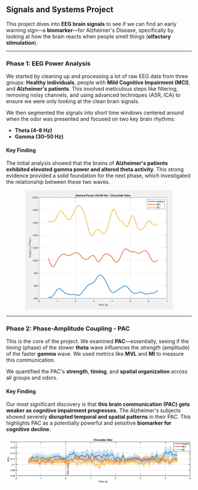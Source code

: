 ## Signals and Systems Project

This project dives into **EEG brain signals** to see if we can find an early warning sign—a **biomarker**—for Alzheimer's Disease, specifically by looking at how the brain reacts when people smell things (**olfactory stimulation**).

---

### Phase 1: EEG Power Analysis

We started by cleaning up and processing a lot of raw EEG data from three groups: **Healthy individuals**, people with **Mild Cognitive Impairment (MCI)**, and **Alzheimer's patients**. This involved meticulous steps like filtering, removing noisy channels, and using advanced techniques (ASR, ICA) to ensure we were only looking at the clean brain signals.

We then segmented the signals into short time windows centered around when the odor was presented and focused on two key brain rhythms:

* **Theta (4–8 Hz)**
* **Gamma (30–50 Hz)**

#### Key Finding

The initial analysis showed that the brains of **Alzheimer's patients exhibited elevated gamma power and altered theta activity**. This strong evidence provided a solid foundation for the next phase, which investigated the relationship between these two waves.

<p align="center">
  <img src="./Phase_1/tex/figs/plots/2.PNG" alt="Plot" width="400"/>
</p>

---

### Phase 2: Phase-Amplitude Coupling - PAC

This is the core of the project. We examined **PAC**—essentially, seeing if the *timing* (phase) of the slower **theta** wave influences the *strength* (amplitude) of the faster **gamma** wave. We used metrics like **MVL** and **MI** to measure this communication.

We quantified the PAC's **strength**, **timing**, and **spatial organization** across all groups and odors.

#### Key Finding

Our most significant discovery is that **this brain communication (PAC) gets weaker as cognitive impairment progresses.** The Alzheimer's subjects showed severely **disrupted temporal and spatial patterns** in their PAC. This highlights PAC as a potentially powerful and sensitive **biomarker for cognitive decline.**

<p align="center">
  <img src="./Phase_2/tex/figs/10_2.PNG" alt="Plot" width="600"/>
</p>